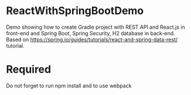 # ReactWithSpringBootDemo
Demo showing how to create Gradle project with REST API and React.js in front-end and Spring Boot, Spring Security, H2 database in back-end. Based on https://spring.io/guides/tutorials/react-and-spring-data-rest/ tutorial.

# Required
Do not forget to run npm install and to use webpack

